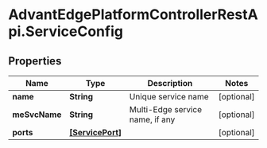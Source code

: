 # AdvantEdgePlatformControllerRestApi.ServiceConfig

## Properties
Name | Type | Description | Notes
------------ | ------------- | ------------- | -------------
**name** | **String** | Unique service name | [optional] 
**meSvcName** | **String** | Multi-Edge service name, if any | [optional] 
**ports** | [**[ServicePort]**](ServicePort.md) |  | [optional] 


